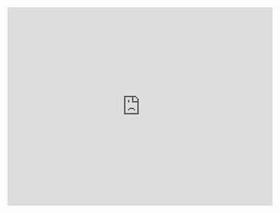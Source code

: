 <iframe width="600" height="450" src="https://datastudio.google.com/embed/reporting/3f065912-58f0-4edf-acc6-6d69b08a4b54/page/3kIbC" frameborder="0" style="border:0" allowfullscreen></iframe>
